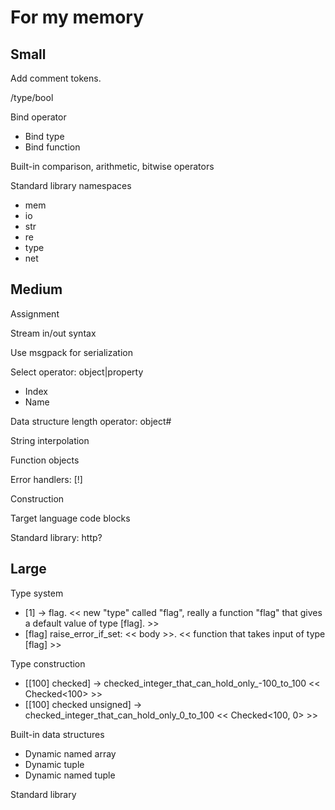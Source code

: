 # For my memory

## Small

Add comment tokens.

/type/bool

Bind operator
* Bind type
* Bind function

Built-in comparison, arithmetic, bitwise operators

Standard library namespaces
* mem
* io
* str
* re
* type
* net

## Medium

Assignment

Stream in/out syntax

Use msgpack for serialization

Select operator: object|property
* Index
* Name

Data structure length operator: object#

String interpolation

Function objects

Error handlers: [!]

Construction

Target language code blocks

Standard library: http?

## Large

Type system
* [1] -> flag. << new "type" called "flag", really a function "flag" that gives a default value of type [flag]. >>
* [flag] raise_error_if_set: << body >>. << function that takes input of type [flag] >>

Type construction
* [[100] checked] -> checked_integer_that_can_hold_only_-100_to_100 << Checked<100> >> 
* [[100] checked unsigned] -> checked_integer_that_can_hold_only_0_to_100 << Checked<100, 0> >> 

Built-in data structures
* Dynamic named array
* Dynamic tuple
* Dynamic named tuple

Standard library
